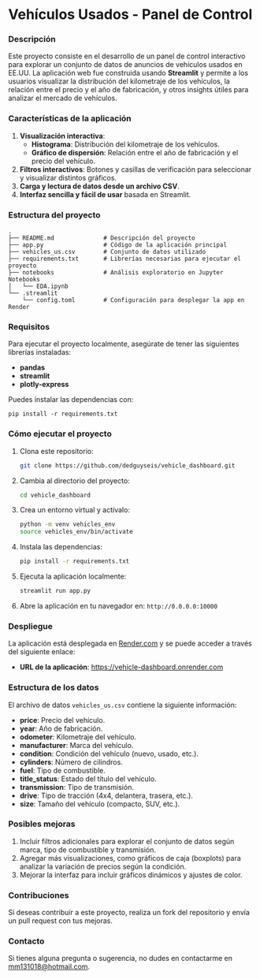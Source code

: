 
# Vehículos Usados - Panel de Control

### Descripción
Este proyecto consiste en el desarrollo de un panel de control interactivo para explorar un conjunto de datos de anuncios de vehículos usados en EE.UU. La aplicación web fue construida usando **Streamlit** y permite a los usuarios visualizar la distribución del kilometraje de los vehículos, la relación entre el precio y el año de fabricación, y otros insights útiles para analizar el mercado de vehículos.

### Características de la aplicación
1. **Visualización interactiva**:
   - **Histograma**: Distribución del kilometraje de los vehículos.
   - **Gráfico de dispersión**: Relación entre el año de fabricación y el precio del vehículo.
2. **Filtros interactivos**: Botones y casillas de verificación para seleccionar y visualizar distintos gráficos.
3. **Carga y lectura de datos desde un archivo CSV**.
4. **Interfaz sencilla y fácil de usar** basada en Streamlit.

### Estructura del proyecto
```
.
├── README.md              # Descripción del proyecto
├── app.py                 # Código de la aplicación principal
├── vehicles_us.csv        # Conjunto de datos utilizado
├── requirements.txt       # Librerías necesarias para ejecutar el proyecto
├── notebooks              # Análisis exploratorio en Jupyter Notebooks
│   └── EDA.ipynb
└── .streamlit
    └── config.toml        # Configuración para desplegar la app en Render
```

### Requisitos
Para ejecutar el proyecto localmente, asegúrate de tener las siguientes librerías instaladas:
- **pandas**
- **streamlit**
- **plotly-express**

Puedes instalar las dependencias con:
```
pip install -r requirements.txt
```

### Cómo ejecutar el proyecto
1. Clona este repositorio:
   ```bash
   git clone https://github.com/dedguyseis/vehicle_dashboard.git
   ```

2. Cambia al directorio del proyecto:
   ```bash
   cd vehicle_dashboard
   ```

3. Crea un entorno virtual y actívalo:
   ```bash
   python -m venv vehicles_env
   source vehicles_env/bin/activate
   ```

4. Instala las dependencias:
   ```bash
   pip install -r requirements.txt
   ```

5. Ejecuta la aplicación localmente:
   ```bash
   streamlit run app.py
   ```

6. Abre la aplicación en tu navegador en: `http://0.0.0.0:10000`

### Despliegue
La aplicación está desplegada en [Render.com](https://render.com) y se puede acceder a través del siguiente enlace:

- **URL de la aplicación**: https://vehicle-dashboard.onrender.com

### Estructura de los datos
El archivo de datos `vehicles_us.csv` contiene la siguiente información:

- **price**: Precio del vehículo.
- **year**: Año de fabricación.
- **odometer**: Kilometraje del vehículo.
- **manufacturer**: Marca del vehículo.
- **condition**: Condición del vehículo (nuevo, usado, etc.).
- **cylinders**: Número de cilindros.
- **fuel**: Tipo de combustible.
- **title_status**: Estado del título del vehículo.
- **transmission**: Tipo de transmisión.
- **drive**: Tipo de tracción (4x4, delantera, trasera, etc.).
- **size**: Tamaño del vehículo (compacto, SUV, etc.).

### Posibles mejoras
1. Incluir filtros adicionales para explorar el conjunto de datos según marca, tipo de combustible y transmisión.
2. Agregar más visualizaciones, como gráficos de caja (boxplots) para analizar la variación de precios según la condición.
3. Mejorar la interfaz para incluir gráficos dinámicos y ajustes de color.

### Contribuciones
Si deseas contribuir a este proyecto, realiza un fork del repositorio y envía un pull request con tus mejoras.

### Contacto
Si tienes alguna pregunta o sugerencia, no dudes en contactarme en mm131018@hotmail.com.
